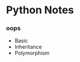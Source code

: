 <h1>Python Notes</h1>

<div>
  <h3>oops</h3>
  <p>
    <ul>
      <li>Basic</li>
      <li>Inheritance</li>
      <li>Polymorphism</li>
    </ul>
  </p>
</div>
